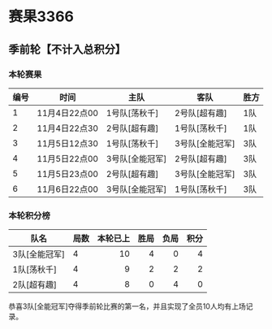 # 赛果3366

## 季前轮【不计入总积分】

### 本轮赛果
|编号| 时间           | 主队  | 客队 | 胜方 |
|---|:-------------:| ----- | ----- | ----- |
| 1 | 11月4日22点00 | 1号队[荡秋千]  |2号队[超有趣]   |1队|
| 2 | 11月4日22点30 | 2号队[超有趣]  |1号队[荡秋千]   |1队|
| 3 | 11月5日12点30 | 1号队[荡秋千]  |3号队[全能冠军] |3队|
| 4 | 11月5日22点00 | 3号队[全能冠军]|2号队[超有趣]   |3队|
| 5 | 11月5日23点00 | 2号队[超有趣]  |3号队[全能冠军] |3队|
| 6 | 11月6日22点00 | 3号队[全能冠军]|1号队[荡秋千]   |3队|

### 本轮积分榜
| 队名 | 局数           | 本轮已上  | 胜局 | 负局 |  积分 |
|---| - | -: | -: | -: | -: |
| 3队[全能冠军] | 4 | 10  | 4  | 0 | 4 |
| 1队[荡秋千]   | 4 |  9  | 2  | 2 | 2 |
| 2队[超有趣]   | 4 |  8  | 0  | 4 | 0 |

恭喜3队[全能冠军]夺得季前轮比赛的第一名，并且实现了全员10人均有上场记录。
